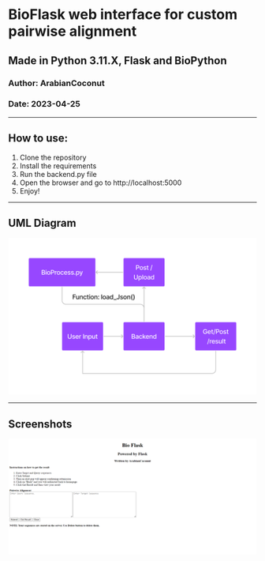 # BioFlask web interface for custom pairwise alignment
## Made in Python 3.11.X, Flask and BioPython
### Author: ArabianCoconut
### Date: 2023-04-25
______________________________
## How to use:
1. Clone the repository
2. Install the requirements
3. Run the backend.py file
4. Open the browser and go to http://localhost:5000
5. Enjoy!
______________________________

## UML Diagram
![UML Diagram](Images/UML.jpg)
_______________________________
## Screenshots
![Project_Screenshot](Images/Project_ss.png)

